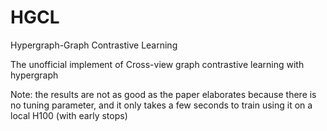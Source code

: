 # HGCL
Hypergraph-Graph Contrastive Learning

The unofficial implement of Cross-view graph contrastive learning with hypergraph


Note: the results are not as good as the paper elaborates because there is no tuning parameter, and it only takes a few seconds to train using it on a local H100 (with early stops)





